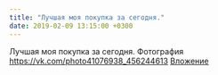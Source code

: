```yaml
---
title: "Лучшая моя покупка за сегодня."
date: 2019-02-09 13:15:00 +0300
---
```


Лучшая моя покупка за сегодня.
Фотография
<a class="vk-attach" href="https://vk.com/photo41076938_456244613">https://vk.com/photo41076938_456244613</a>
<a class="vk-attach" href="https://vk.com/photo41076938_456244613">Вложение</a>
